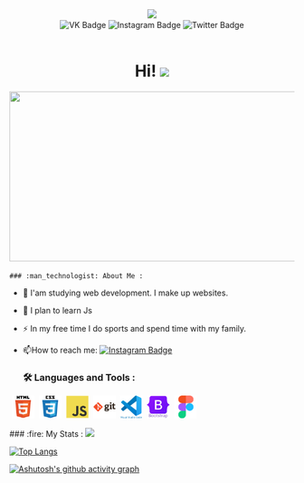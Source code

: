 
<div align="center"> 
  <div id="header" >
  <img src="https://media.giphy.com/media/M9gbBd9nbDrOTu1Mqx/giphy.gif" width="100"/>
</div>
<div id="badges" >
  <a src="https://vk.com/fuck__isis">
    <img src="https://img.shields.io/badge/-Вконтакте-blue?logo=vk&logoColor=white&style=for-the-badge" alt="VK Badge"/>
  </a>
  <a src="https://www.instagram.com/f0_ff_1/">
    <img src="https://img.shields.io/badge/-Instagram-E1306C?logo=instagram&logoColor=white&style=for-the-badge" alt="Instagram Badge"/>
  </a>
  <a src="https://www.facebook.com/WeaslyPptony/">
    <img src="https://img.shields.io/badge/-Facebook-blue?logo=facebook&logoColor=white&style=for-the-badge" alt="Twitter Badge"/>
  </a>  
</div>
<div id="counter" > 
  <img src="https://komarev.com/ghpvc/?username=your-github-f0ff1&style=for-the-badge&color=blue" alt=""/>
</div>
<h1 align="center">
  Hi!
  <img src="https://media.giphy.com/media/hvRJCLFzcasrR4ia7z/giphy.gif" width="30px"/>
</h1>
<div>
  <img src="https://media.giphy.com/media/dWesBcTLavkZuG35MI/giphy.gif" width="600" height="300"/>
</div>
</div>

    ### :man_technologist: About Me :
  
- :telescope: I'am studying web development. I make up websites.

- :seedling: I plan to learn Js

- :zap: In my free time I do sports and spend time with my family.

- :mailbox:How to reach me: [![Instagram Badge](https://img.shields.io/badge/-Instagram-E1306C?logo=instagram&logoColor=white&style=for-the-badge)](your-instagram-url)

  ### :hammer_and_wrench: Languages and Tools :
<div>
  
  &nbsp;<img src="https://github.com/devicons/devicon/blob/master/icons/html5/html5-original-wordmark.svg" width="40" height="40">&nbsp;
  <img src="https://github.com/devicons/devicon/blob/master/icons/css3/css3-original-wordmark.svg" width="40" height="40">&nbsp;
  <img src="https://github.com/devicons/devicon/blob/master/icons/javascript/javascript-original.svg" width="40" height="40">&nbsp;
  <img src="https://github.com/devicons/devicon/blob/master/icons/git/git-original-wordmark.svg" width="40" height="40">&nbsp;
  <img src="https://github.com/devicons/devicon/blob/master/icons/vscode/vscode-original-wordmark.svg" width="40" height="40">&nbsp;
  <img src="https://github.com/devicons/devicon/blob/master/icons/bootstrap/bootstrap-original-wordmark.svg" width="40" height="40">&nbsp;
  <img src="https://github.com/devicons/devicon/blob/master/icons/figma/figma-original.svg" width="40" height="40">&nbsp;
  
</div>
### :fire: My Stats :

<img src="http://github-readme-streak-stats.herokuapp.com?user=f0ff1&theme=dark&background=000000)](https://git.io/streak-stats">

[![Top Langs](https://github-readme-stats.vercel.app/api/top-langs/?username=f0ff1&layout=compact&theme=vision-friendly-dark)](https://github.com/anuraghazra/github-readme-stats)

[![Ashutosh's github activity graph](https://activity-graph.herokuapp.com/graph?username=f0ff1)](https://github.com/f0ff1/github-readme-activity-graph)

